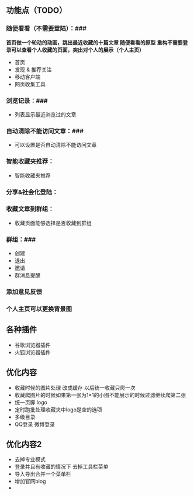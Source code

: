 ## 功能点（TODO） ##


### 随便看看（不需要登陆）：###

**首页做一个轮动的动画，跳出最近收藏的十篇文章  随便看看的原型**
**重构不需要登录可以查看个人收藏的页面，突出对个人的展示（个人主页）**

- 首页
- 发现 & 推荐关注
- 移动客户端
- 网页收集工具

### 浏览记录：###

- 列表显示最近浏览过的文章

### 自动清除不能访问文章：###

- 可以设置是否自动清除不能访问文章

### 智能收藏夹推荐： ###

- 智能收藏夹推荐

### 分享&社会化登陆： ###

### 收藏文章到群组： ###

- 收藏页面能够选择是否收藏到群组

### 群组：###

- 创建
- 退出
- 邀请
- 群消息提醒


### 添加意见反馈 ###


### 个人主页可以更换背景图 ###


## 各种插件 ##

- 谷歌浏览器插件
- 火狐浏览器插件


## 优化内容 ##
- 收藏时候的图片处理 改成缓存 以后统一收藏只爬一次
- 收藏爬图片的时候如果第一张为1*1的小图不能展示的时候过滤继续爬第二张
- 统一页脚 logo
- 定时跑批处理收藏夹中logo是空的选项
- 多级目录
- QQ登录 微博登录


##  优化内容2 ##
- 去掉专业模式
- 登录并且有收藏的情况下 去掉工具栏菜单
- 导入导出合并一个菜单栏
- 增加官网blog 
- 
